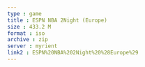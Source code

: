 ```yaml
---
type : game
title : ESPN NBA 2Night (Europe)
size : 433.2 M
format : iso
archive : zip
server : myrient
link2 : ESPN%20NBA%202Night%20%28Europe%29
---
```

